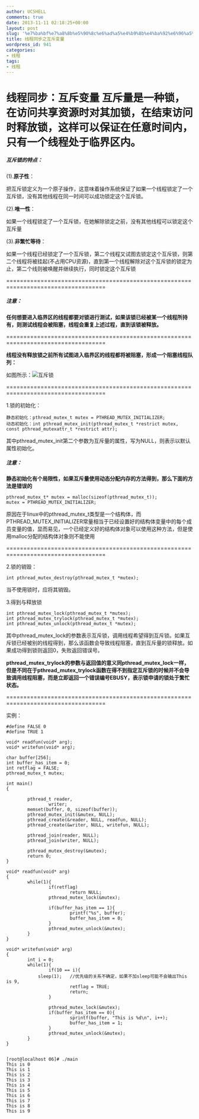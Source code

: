 ```yaml
---
author: UCSHELL
comments: true
date: 2013-11-11 02:18:25+00:00
layout: post
slug: '%e7%ba%bf%e7%a8%8b%e5%90%8c%e6%ad%a5%e4%b9%8b%e4%ba%92%e6%96%a5%e5%8f%98%e9%87%8f'
title: 线程同步之互斥变量
wordpress_id: 941
categories:
- 线程
tags:
- 线程
---
```


线程同步：互斥变量
互斥量是一种锁，在访问共享资源时对其加锁，在结束访问时释放锁，这样可以保证在任意时间内，只有一个线程处于临界区内。
===================================================================================

##### 互斥锁的特点：

(1).**原子性**：

把互斥锁定义为一个原子操作，这意味着操作系统保证了如果一个线程锁定了一个互斥锁，没有其他线程在同一时间可以成功锁定这个互斥锁。

(2).**唯一性**：

如果一个线程锁定了一个互斥锁，在她解除锁定之前，没有其他线程可以锁定这个互斥量

(3).**非繁忙等待**：

如果一个线程已经锁定了一个互斥锁，第二个线程又试图去锁定这个互斥锁，则第二个线程将被挂起(不占用CPU资源)，直到第一个线程解除对这个互斥锁的锁定为止，第二个线则被唤醒并继续执行，同时锁定这个互斥锁

===================================================================================
##### 注意：

**任何想要进入临界区的线程都要对锁进行测试，如果该锁已经被某一个线程所持有，则测试线程会被阻塞，线程会重复上述过程，直到该锁被释放。**

===================================================================================

**线程没有释放锁之前所有试图进入临界区的线程都将被阻塞，形成一个阻塞线程队列：**

如图所示：![互斥锁](/uploads/2013/11/互斥锁-300x107.jpg)

===================================================================================

1.锁的初始化：
    
    静态初始化：pthread_mutex_t mutex = PTHREAD_MUTEX_INITIALIZER;
    动态初始化：int pthread_mutex_init(pthread_mutex_t *restrict mutex, const pthread_mutexattr_t *restrict attr);

其中pthread_mutex_init第二个参数为互斥量的属性，写为NULL，则表示以默认属性初始化。
##### 注意：

**静态初始化有个局限性，如果互斥量使用动态分配内存的方法得到，那么下面的方法是错误的**
    
    pthread_mutex_t* mutex = malloc(sizeof(pthread_mutex_t));
    mutex = PTHREAD_MUTEX_INITIALIZER;

原因在于linux中的pthread_mutex_t类型是一个结构体，而PTHREAD_MUTEX_INITIALIZER常量相当于已经设置好的结构体变量中的每个成员变量的值，显而易见，一个已经定义好的结构体对象可以使用这种方法，但是使用malloc分配的结构体对象则不能使用

===================================================================================

2.锁的销毁：
    
    int pthread_mutex_destroy(pthread_mutex_t *mutex);

当不使用锁时，应将其销毁。

3.得到与释放锁
    
    int pthread_mutex_lock(pthread_mutex_t *mutex);
    int pthread_mutex_trylock(pthread_mutex_t *mutex);
    int pthread_mutex_unlock(pthread_mutex_t *mutex);

其中pthread_mutex_lock的参数表示互斥锁，调用线程希望得到互斥锁。如果互斥锁已经被别的线程得到，那么该函数会导致线程阻塞，直到互斥量的锁释放。如果成功得到锁则返回0，失败返回错误号。

**pthread_mutex_trylock的参数与返回值的意义同pthread_mutex_lock一样，但是不同在于pthread_mutex_trylock函数在得不到指定互斥锁的时候并不会导致调用线程阻塞，而是立即返回一个错误编号EBUSY，表示锁申请的锁处于繁忙状态。**

===================================================================================

实例：
    
    #define FALSE 0
    #define TRUE 1
    
    void* readfun(void* arg);
    void* writefun(void* arg);
    
    char buffer[256];
    int buffer_has_item = 0;
    int retflag = FALSE;
    pthread_mutex_t mutex;
    
    int main()
    {
    
            pthread_t reader,
                    writer;
            memset(buffer, 0, sizeof(buffer));
            pthread_mutex_init(&mutex, NULL);
            pthread_create(&reader, NULL, readfun, NULL);
            pthread_create(&writer, NULL, writefun, NULL);
    
            pthread_join(reader, NULL);
            pthread_join(writer, NULL);
    
            pthread_mutex_destroy(&mutex);
            return 0;
    }
    
    void* readfun(void* arg)
    {
            while(1){
                    if(retflag)
                            return NULL;
                    pthread_mutex_lock(&mutex);
    
                    if(buffer_has_item == 1){
                            printf("%s", buffer);
                            buffer_has_item = 0;
                    }
                    pthread_mutex_unlock(&mutex);
            }
    }
    
    void* writefun(void* arg)
    {
            int i = 0;
            while(1){
                    if(10 == i){
    			sleep(1);	//优先级的关系不确定，如果不加sleep可能不会输出This is 9,
                            retflag = TRUE;
                            return;
                    }
    
                    pthread_mutex_lock(&mutex);
                    if(buffer_has_item == 0){
                            sprintf(buffer, "This is %d\n", i++);
                            buffer_has_item = 1;
                    }
                    pthread_mutex_unlock(&mutex);
            }
    }

   
    [root@localhost 06]# ./main
    This is 0
    This is 1
    This is 2
    This is 3
    This is 4
    This is 5
    This is 6
    This is 7
    This is 8
    This is 9
